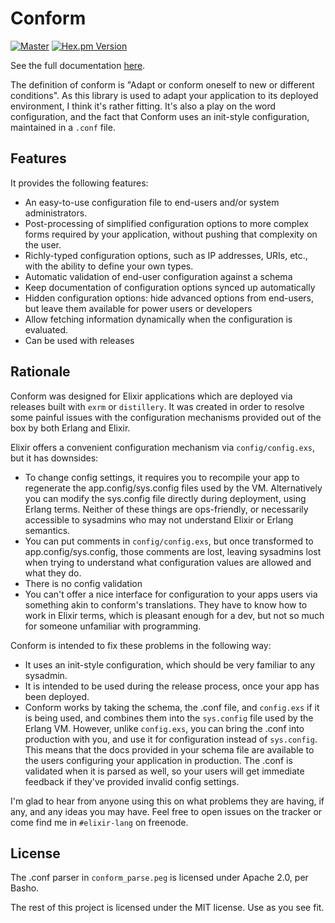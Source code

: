 # Conform

[![Master](https://travis-ci.org/bitwalker/conform.svg?branch=master)](https://travis-ci.org/bitwalker/conform)
[![Hex.pm Version](http://img.shields.io/hexpm/v/conform.svg?style=flat)](https://hex.pm/packages/conform)

See the full documentation [here](https://hexdocs.pm/conform).

The definition of conform is "Adapt or conform oneself to new or different conditions". As this library is used to adapt your application to its deployed environment, I think it's rather fitting. It's also a play on the word configuration, and the fact that Conform uses an init-style configuration, maintained in a `.conf` file.

## Features

It provides the following features:

- An easy-to-use configuration file to end-users and/or system administrators.
- Post-processing of simplified configuration options to more complex forms required by your application, 
  without pushing that complexity on the user.
- Richly-typed configuration options, such as IP addresses, URIs, etc., with the ability to define your own types.
- Automatic validation of end-user configuration against a schema
- Keep documentation of configuration options synced up automatically
- Hidden configuration options: hide advanced options from end-users, but leave them available for power users or developers
- Allow fetching information dynamically when the configuration is evaluated.
- Can be used with releases

## Rationale

Conform was designed for Elixir applications which are deployed via releases built with `exrm` or `distillery`. It was created in order
to resolve some painful issues with the configuration mechanisms provided out of the box by both Erlang and Elixir.

Elixir offers a convenient configuration mechanism via `config/config.exs`, but it has downsides:

- To change config settings, it requires you to recompile your app to regenerate the app.config/sys.config files used by the VM. Alternatively you can modify the sys.config file directly during deployment, using Erlang terms. Neither of these things are ops-friendly, or necessarily accessible to sysadmins who may not understand Elixir or Erlang semantics.
- You can put comments in `config/config.exs`, but once transformed to app.config/sys.config, those comments are lost, leaving sysadmins lost when trying to understand what configuration values are allowed and what they do.
- There is no config validation
- You can't offer a nice interface for configuration to your apps users via something akin to conform's translations. They have to know how to work in Elixir terms, which is pleasant enough for a dev, but not so much for someone unfamiliar with programming.

Conform is intended to fix these problems in the following way:

- It uses an init-style configuration, which should be very familiar to any sysadmin.
- It is intended to be used during the release process, once your app has been deployed.
- Conform works by taking the schema, the .conf file, and `config.exs` if it is being used, and combines them into the `sys.config` file used by the Erlang VM. However, unlike `config.exs`, you can bring the .conf into production with you, and use it for configuration instead of `sys.config`. This means that the docs provided in your schema file are available to the users configuring your application in production. The .conf is validated when it is parsed as well, so your users will get immediate feedback if they've provided invalid config settings.

I'm glad to hear from anyone using this on what problems they are having, if any, and any ideas you may have. Feel free to open issues on the tracker or come find me in `#elixir-lang` on freenode.

## License

The .conf parser in `conform_parse.peg` is licensed under Apache 2.0, per Basho. 

The rest of this project is licensed under the MIT license. Use as you see fit.
